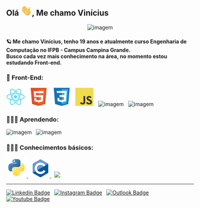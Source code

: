 ## Olá <img src="https://raw.githubusercontent.com/ABSphreak/ABSphreak/master/gifs/Hi.gif" width="30px">, Me chamo Vinícius

<p align="center">
<img  src="https://i.imgur.com/DRRTdfs.gif" alt="imagem"> <br>
  
<h4> 🪐 Me chamo Vinícius, tenho 19 anos e atualmente curso Engenharia de Computação no IFPB - Campus Campina Grande.<br/>
Busco cada vez mais conhecimento na área, no momento estou estudando Front-end.</h4>


### 🚀 Front-End:

<img src="https://raw.githubusercontent.com/devicons/devicon/master/icons/react/react-original.svg" width="50"> &nbsp;
<img src="https://raw.githubusercontent.com/devicons/devicon/master/icons/html5/html5-original.svg" alt="imagem" width="50"> &nbsp;
<img src="https://raw.githubusercontent.com/devicons/devicon/master/icons/css3/css3-original.svg" alt="imagem" width="50"> &nbsp;
<img src="https://raw.githubusercontent.com/devicons/devicon/master/icons/javascript/javascript-original.svg" alt="imagem" width="50"> &nbsp;
<img src="https://cdn.iconscout.com/icon/free/png-512/typescript-1174965.png" alt="imagem" width="50"> &nbsp;
<img src="https://upload.wikimedia.org/wikipedia/commons/thumb/9/96/Sass_Logo_Color.svg/1280px-Sass_Logo_Color.svg.png" alt="imagem" width="60"> &nbsp;


### 🕵🏻‍♂️ Aprendendo:

<img 
src="https://camo.githubusercontent.com/83bc697a3346dad864a73cb6b9d36a58678eb233c43c99a4072a2b61aac180af/68747470733a2f2f63646e2e66726565626965737570706c792e636f6d2f6c6f676f732f6c617267652f32782f6a6573742d6c6f676f2d706e672d7472616e73706172656e742e706e67" alt="imagem" width="45"> &nbsp;
<img src="https://upload.wikimedia.org/wikipedia/commons/thumb/3/3f/Git_icon.svg/1024px-Git_icon.svg.png" alt="imagem" width="50"> &nbsp;


### 👨🏻‍💻 Conhecimentos básicos:

<a href="https://kenzie.com.br/blog/o-que-e-python/"> <img src="https://raw.githubusercontent.com/devicons/devicon/master/icons/python/python-original.svg" alt="imagem" width="55"> </a> &nbsp;
<a href="https://img2.gratispng.com/20171217/033/letter-c-png-5a36954d474e54.1991877715135266052921.jpg"> <img src="https://raw.githubusercontent.com/devicons/devicon/master/icons/c/c-original.svg" alt="imagem" width="50"> </a> &nbsp;
<img src="https://www.alura.com.br/artigos/assets/formacao-linguagem-c-plus-plus/img-01.png" width="45"> &nbsp;

<hr>

[![Linkedin Badge](https://img.shields.io/badge/LinkedIn-0077B5?style=for-the-badge&logo=linkedin&logoColor=white
)](https://www.linkedin.com/in/vinimedeiros13/) &nbsp;
[![Instagram Badge](https://img.shields.io/badge/Instagram-E4405F?style=for-the-badge&logo=instagram&logoColor=white
)](https://www.instagram.com/vinimedeiros13/?hl=pt-br) &nbsp;
[![Outlook Badge](https://img.shields.io/badge/outlook%20-%230077B5.svg?&style=for-the-badge&logo=microsoft&logoColor=white)](mailto:vinimedeiros7@outlook.com)
<a href="https://www.youtube.com/channel/UCjSX3B8Aa2Ik8mzXsIIL2dQ">
[![Youtube Badge](https://img.shields.io/badge/YouTube-FF0000?style=for-the-badge&logo=youtube&logoColor=white)](mailto:https://www.youtube.com/channel/UCjSX3B8Aa2Ik8mzXsIIL2dQ)
</a>


</p>
